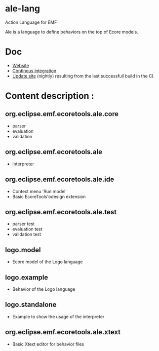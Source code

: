 # ale-lang
Action Language for EMF

Ale is a language to define behaviors on the top of Ecore models.

Doc
===
* [Website](http://gemoc.org/ale-lang/)
* [Continous integration](https://ci.inria.fr/gemoc/job/ale-lang) 
* [Update site](https://ci.inria.fr/gemoc/job/ale-lang/lastSuccessfulBuild/artifact/releng/org.eclipse.emf.ecoretools.ale.updatesite/target/repository/) (nightly) resulting from the last successfull build in the CI.

Content description :
=====================

org.eclipse.emf.ecoretools.ale.core
---------
 * parser
 * evaluation
 * validation

org.eclipse.emf.ecoretools.ale
----
 * interpreter

org.eclipse.emf.ecoretools.ale.ide
--------
 * Context menu 'Run model'
 * Basic EcoreTools'odesign extension

org.eclipse.emf.ecoretools.ale.test
---------
 * parser test
 * evaluation test
 * validation test

logo.model
----------
 * Ecore model of the Logo language

logo.example
------------
 * Behavior of the Logo language

logo.standalone
---------------
 * Example to show the usage of the interpreter

org.eclipse.emf.ecoretools.ale.xtext
-----------------------
 * Basic Xtext editor for behavior files

